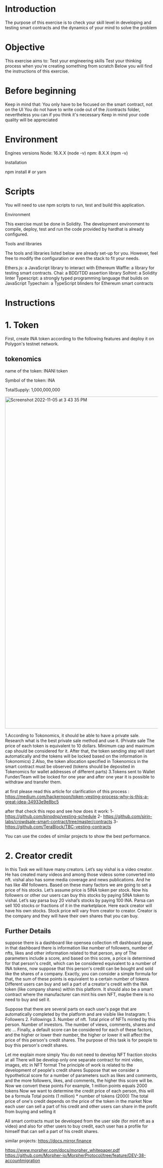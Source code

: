 # Introduction
The purpose of this exercise is to check your skill level in developing and testing smart contracts and the dynamics of your mind to solve the problem

# Objective

This exercise aims to:
Test your engineering skills
Test your thinking process when you're creating something from scratch
Below you will find the instructions of this exercise.

# Before beginning

Keep in mind that:
You only have to be focused on the smart contract, not on the UI
You do not have to write code out of the /contracts folder, nevertheless you can if you think it's necessary
Keep in mind your code quality will be appreciated

# Environment

Engines versions
Node: 16.X.X (node -v)
npm: 8.X.X (npm -v)

Installation

npm install # or yarn

# Scripts

You will need to use npm scripts to run, test and build this application.

Environment

This exercise must be done in Solidity. The development environment to compile, deploy, test and run the code provided by hardhat is already configured.

Tools and libraries

The tools and libraries listed below are already set-up for you. However, feel free to modify the configuration or even the stack to fit your needs.

Ethers.js: a JavaScript library to interact with Ethereum
Waffle: a library for testing smart contracts.
Chai: a BDD/TDD assertion library
Solhint: a Solidity linter
Typescript: a strongly typed programming language that builds on JavaScript
Typechain: a TypeScript blinders for Ethereum smart contracts

# Instructions

# 1. Token

First, create INA token according to the following features and deploy it on Polygon's testnet network.

## tokenomics

name of the token: INANI token

Symbol of the token: INA 

TotalSupply: 1,000,000,000

<img width="1091" alt="Screenshot 2022-11-05 at 3 43 35 PM" src="https://user-images.githubusercontent.com/99618142/200118274-7f55bbdb-efce-44f9-b79f-8176fb76e538.png">


1.According to Tokonomics, it should be able to have a private sale. Research what is the best private sale method and use it. (Private sale
The price of each token is equivalent to 10 dollars. Minimum cap and maximum cap should be considered for it. After that, the token sending step will start automatically and the tokens will be locked based on the information in Tokonomics)
2.Also, the token allocation specified in Tokenomics in the smart contract must be observed (tokens should be deposited in Tokenomics for wallet addresses of different parts)
3.Tokens sent to Wallet Funder/Team will be locked for one year and after one year it is possible to withdraw and transfer them.

at first please read this article for clarification of this process :
https://medium.com/hackernoon/token-vesting-process-why-is-this-a-great-idea-34933e9e8bc5

after that check this repo and see how does it work:
1- https://github.com/binodnp/vesting-schedule
2- https://github.com/sirin-labs/crowdsale-smart-contract/tree/master/contracts
3- https://github.com/TeraBlock/TBC-vesting-contracts


You can use the codes of similar projects to show the best performance.


# 2. Creator credit

In this Task we will have many creators. Let’s say vishal is a video creator. He has created many videos and among those videos some converted into nft. vishal also has some media coverage and news publications. And he has like 4M followers. 
Based on these many factors we are going to set a price of his stocks. Let’s assume price is 5INA token per stock. Now his followers or other our users can buy this stocks by paying 5INA token to vishal. Let’s say parsa buy 20 vishal’s stocks by paying 100 INA. Parsa can sell 100 stocks or fractions of it in the marketplace. 
Here eack creator will have his own stocks. Stock price will vary from creator to creator.  Creator is the company and they will have their own shares that you can buy.

## Further Details
suppose there is a dashboard like opensea collection nft dashboard page, in that dashboard there is information like number of followers, number of nfts, likes and other information related to that person, any of The parameters include a score, and based on this score, a price is determined for that person's credit, which can be considered equivalent to a number of INA tokens, now suppose that this person's credit can be bought and sold like the shares of a company.
Exactly, you can consider a simple formula for that, the sum of these points is equivalent to a certain number of tokens
Different users can buy and sell a part of a creator's credit with the INA token (like company shares) within this platform.
It should also be a smart contract where the manufacturer can mint his own NFT, maybe there is no need to buy and sell it.

Suppose that there are several parts on each user's page that are automatically completed by the platform and are visible like Instagram: 1. Followers 2. Followings 3. Number of nft. Total price of NFTs minted by this person. Number of investors. The number of views, comments, shares and etc … 
Finally, a default score can be considered for each of these factors, and the higher or lower their number, the higher or lower it will affect the price of this person's credit shares. The purpose of this task is for people to buy this person's credit shares.

Let me explain more simply
You do not need to develop NFT fraction stocks at all
There will be develop only one separate contract for mint video, images, etc in NFT format
The principle of work is related to the development of people's credit shares
Suppose that we consider a hypothetical score for a number of parameters such as likes and comments, and the more followers, likes, and comments, the higher this score will be.
Now we convert these points
For example, 1 million points equals 2000 tokens
Now we want to determine the credit price of each person, this will be a formula
Total points (1 million) * number of tokens (2000)
The total price of one's credit depends on the price of the token in the market
Now each user can sell a part of his credit and other users can share in the profit from buying and selling it

All smart contracts must be developed from the user side (for mint nft as a video) and also for other users to buy credit, each user has a profile for himself that can sell a part of his credit shares.

similar projects: https://docs.mirror.finance

https://www.morpher.com/docs/morpher_whitepaper.pdf
https://github.com/Morpher-io/MorpherProtocol/tree/feature/DEV-38-accountmigration

